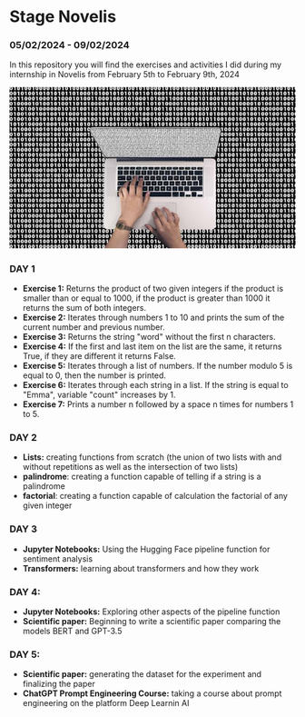 # Stage Novelis
### 05/02/2024 - 09/02/2024

In this repository you will find the exercises and activities I did during my internship in Novelis from February 5th to February 9th, 2024

![coding image](coding.jpg)

### DAY 1
- **Exercise 1:** Returns the product of two given integers if the product is smaller than or equal to 1000, 
  if the product is greater than 1000 it returns the sum of both integers.
- **Exercise 2:** Iterates through numbers 1 to 10 and prints the sum of the current number and previous number.
- **Exercise 3:** Returns the string "word" without the first n characters.
- **Exercise 4:** If the first and last item on the list are the same, it returns True, if they are different it returns False.
- **Exercise 5:** Iterates through a list of numbers. If the number modulo 5 is equal to 0, then the number is printed.
- **Exercise 6:** Iterates through each string in a list. If the string is equal to "Emma", variable "count" increases by 1.
- **Exercise 7:** Prints a number n followed by a space n times for numbers 1 to 5.

### DAY 2

- **Lists:** creating functions from scratch (the union of two lists with and without repetitions as well as 
  the intersection of two lists)
- **palindrome**: creating a function capable of telling if a string is a palindrome
- **factorial**: creating a function capable of calculation the factorial of any given integer

### DAY 3
- **Jupyter Notebooks:** Using the Hugging Face pipeline function for sentiment analysis
- **Transformers:** learning about transformers and how they work

### DAY 4:
- **Jupyter Notebooks:** Exploring other aspects of the pipeline function
- **Scientific paper:** Beginning to write a scientific paper comparing the models BERT and GPT-3.5

### DAY 5: 
- **Scientific paper:** generating the dataset for the experiment and finalizing the paper
- **ChatGPT Prompt Engineering Course:** taking a course about prompt engineering on the platform Deep Learnin AI